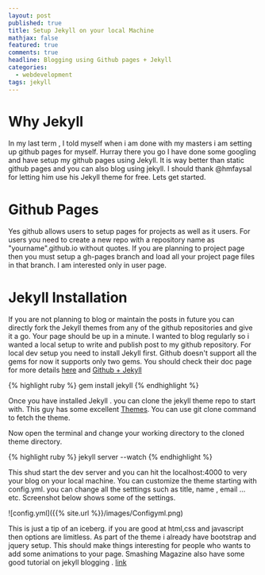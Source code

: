 ```yaml
---
layout: post
published: true
title: Setup Jekyll on your local Machine
mathjax: false
featured: true
comments: true
headline: Blogging using Github pages + Jekyll
categories: 
  - webdevelopment
tags: jekyll
---
```

Why Jekyll
============

In my last term , I told myself when i am done with my masters i am setting up github pages for myself. Hurray there you go I have done some googling and have setup my github pages using Jekyll. It is way better than static github pages and you can also blog using jekyll. I should thank @hmfaysal for letting him use his Jekyll theme for free. Lets get started.


Github Pages
============

Yes github allows users to setup pages for projects as well as it users. For users you need to create a new repo with a repository name as "yourname".github.io without quotes. If you are planning to project page then you must setup a gh-pages branch and load all your project page files in that branch. I am interested only in user page. 


Jekyll Installation 
===================

If you are not planning to blog or maintain the posts in future you can directly fork the Jekyll themes from any of the github repositories and give it a go. Your page should be up in a minute. I wanted to blog regularly so i wanted a local setup to write and publish post to my github repository. For local dev setup you need to install Jekyll first. Github doesn't support all the gems for now it supports only two gems. You should check their doc page for more details [here](https://pages.github.com) and [Github + Jekyll](https://help.github.com/articles/using-jekyll-with-pages/)

{% highlight ruby %}
gem install jekyll
{% endhighlight %}

Once you have installed Jekyll . you can clone the jekyll theme repo to start with. This guy has some excellent [Themes](https://github.com/hmfaysal). You can use git clone command to fetch the theme.

Now open the terminal and change your working directory to the cloned theme directory.

{% highlight ruby %}
jekyll server --watch 
{% endhighlight %}

This shud start the dev server and you can hit the localhost:4000 to very your blog on your local machine. You can customize the theme starting with config.yml. you can change all the setttings such as title, name , email ... etc. Screenshot below shows some of the settings.

![config.yml]({{% site.url %}}/images/Configyml.png)


This is just a tip of an iceberg. if you are good at html,css and javascript then options are limitless. As part of the theme i already have bootstrap and jquery setup. This should make things interesting for people who wants to add some animations to your page. 
Smashing Magazine also have some good tutorial on jekyll blogging . [link](http://www.smashingmagazine.com/2014/08/01/build-blog-jekyll-github-pages/)
